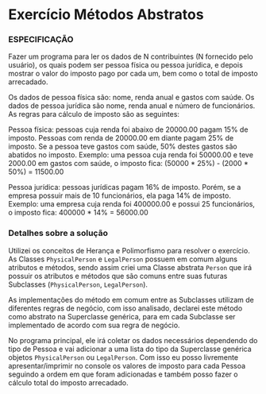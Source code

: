 # Exercício Métodos Abstratos

### ESPECIFICAÇÃO

Fazer um programa para ler os dados de N contribuintes (N fornecido pelo usuário), os quais
podem ser pessoa física ou pessoa jurídica, e depois mostrar o valor do imposto pago por cada um, bem como o total de imposto arrecadado. 

Os dados de pessoa física são: nome, renda anual e gastos com saúde. Os dados de pessoa jurídica são nome, renda anual e número de funcionários. As regras para cálculo de imposto são as seguintes: 

Pessoa física: pessoas cuja renda foi abaixo de 20000.00 pagam 15% de imposto. Pessoas com
renda de 20000.00 em diante pagam 25% de imposto. Se a pessoa teve gastos com saúde, 50%
destes gastos são abatidos no imposto.
Exemplo: uma pessoa cuja renda foi 50000.00 e teve 2000.00 em gastos com saúde, o imposto
fica: (50000 * 25%) - (2000 * 50%) = 11500.00 

Pessoa jurídica: pessoas jurídicas pagam 16% de imposto. Porém, se a empresa possuir mais de 10 funcionários, ela paga 14% de imposto.
Exemplo: uma empresa cuja renda foi 400000.00 e possui 25 funcionários, o imposto fica:
400000 * 14% = 56000.00

### Detalhes sobre a solução

Utilizei os conceitos de Herança e Polimorfismo para resolver o exercício. As Classes `PhysicalPerson` e `LegalPerson` possuem em comum alguns atributos e métodos, sendo assim criei uma 
Classe abstrata `Person` que irá possuir os atributos e métodos que são comuns entre suas futuras Subclasses (`PhysicalPerson`, `LegalPerson`). 

As implementações do método em comum entre as Subclasses utilizam de diferentes regras de negócio, com isso analisado, declarei este método como abstrato na Superclasse genérica, para em
cada Subclasse ser implementado de acordo com sua regra de negócio. 

No programa principal, ele irá coletar os dados necessários dependendo do tipo de Pessoa e vai adicionar a uma lista do tipo da Superclasse genérica objetos `PhysicalPerson` ou `LegalPerson`.
Com isso eu posso livremente apresentar/imprimir no console os valores de imposto para cada Pessoa seguindo a ordem em que foram adicionadas e também posso fazer o cálculo total do imposto
arrecadado.
